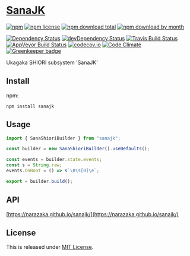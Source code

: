 # [SanaJK](https://github.com/Narazaka/sanajk)

[![npm](https://img.shields.io/npm/v/sanajk.svg)](https://www.npmjs.com/package/sanajk)
[![npm license](https://img.shields.io/npm/l/sanajk.svg)](https://www.npmjs.com/package/sanajk)
[![npm download total](https://img.shields.io/npm/dt/sanajk.svg)](https://www.npmjs.com/package/sanajk)
[![npm download by month](https://img.shields.io/npm/dm/sanajk.svg)](https://www.npmjs.com/package/sanajk)

[![Dependency Status](https://david-dm.org/Narazaka/sanajk.svg)](https://david-dm.org/Narazaka/sanajk)
[![devDependency Status](https://david-dm.org/Narazaka/sanajk/dev-status.svg)](https://david-dm.org/Narazaka/sanajk#info=devDependencies)
[![Travis Build Status](https://travis-ci.org/Narazaka/sanajk.svg)](https://travis-ci.org/Narazaka/sanajk)
[![AppVeyor Build Status](https://ci.appveyor.com/api/projects/status/github/Narazaka/sanajk?svg=true)](https://ci.appveyor.com/project/Narazaka/sanajk)
[![codecov.io](https://codecov.io/github/Narazaka/sanajk/coverage.svg?branch=master)](https://codecov.io/github/Narazaka/sanajk?branch=master)
[![Code Climate](https://codeclimate.com/github/Narazaka/sanajk/badges/gpa.svg)](https://codeclimate.com/github/Narazaka/sanajk)
[![Greenkeeper badge](https://badges.greenkeeper.io/Narazaka/sanajk.svg)](https://greenkeeper.io/)

Ukagaka SHIORI subsystem 'SanaJK'

## Install

npm:
```
npm install sanajk
```

## Usage

```typescript
import { SanaShioriBuilder } from "sanajk";

const builder = new SanaShioriBuilder().useDefaults();

const events = builder.state.events;
const s = String.raw;
events.OnBoot = () => s`\0\s[0]\e`;

export = builder.build();

```


## API

[https://narazaka.github.io/sanajk/](https://narazaka.github.io/sanajk/)

## License

This is released under [MIT License](http://narazaka.net/license/MIT?2018).

